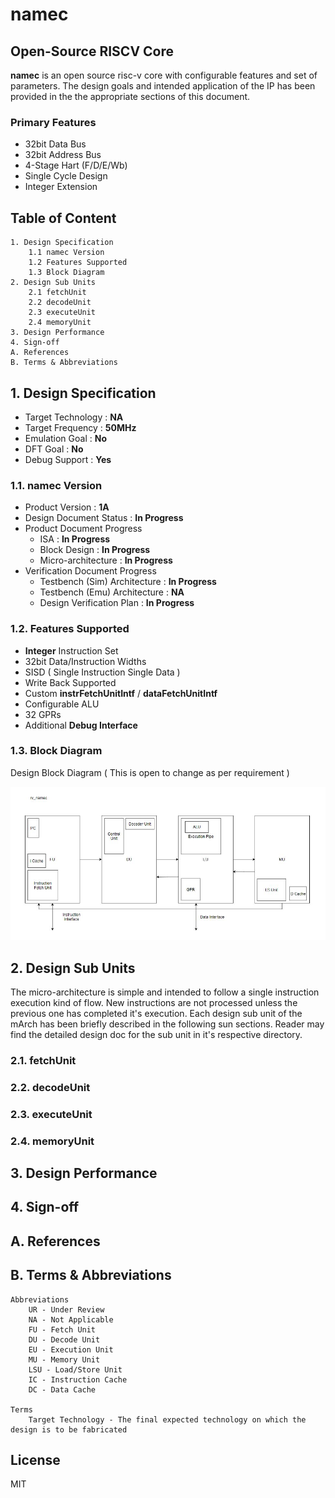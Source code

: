 # namec
## Open-Source RISCV Core

**namec** is an open source risc-v core with configurable features and set of parameters. The design goals and intended application of the IP has been provided in the the appropriate sections of this document.
### Primary Features
- 32bit Data Bus
- 32bit Address Bus
- 4-Stage Hart (F/D/E/Wb)
- Single Cycle Design
- Integer Extension

## Table of Content
```
1. Design Specification
    1.1 namec Version
    1.2 Features Supported
    1.3 Block Diagram
2. Design Sub Units
    2.1 fetchUnit
    2.2 decodeUnit
    2.3 executeUnit
    2.4 memoryUnit
3. Design Performance
4. Sign-off
A. References
B. Terms & Abbreviations
```
## 1. Design Specification

- Target Technology : **NA**
- Target Frequency : **50MHz**
- Emulation Goal : **No**
- DFT Goal : **No**
- Debug Support : **Yes**

### 1.1. namec Version

- Product Version : **1A**
- Design Document Status : **In Progress**
- Product Document Progress
    - ISA : **In Progress**
    - Block Design : **In Progress**
    - Micro-architecture : **In Progress**
- Verification Document Progress
    - Testbench (Sim) Architecture : **In Progress**
    - Testbench (Emu) Architecture : **NA**
    - Design Verification Plan : **In Progress**

### 1.2. Features Supported

- **Integer** Instruction Set
- 32bit Data/Instruction Widths
- SISD ( Single Instruction Single Data )
- Write Back Supported
- Custom **instrFetchUnitIntf** / **dataFetchUnitIntf**
- Configurable ALU
- 32 GPRs
- Additional **Debug Interface**

### 1.3. Block Diagram

Design Block Diagram ( This is open to change as per requirement )

![namec Block Diagram]( namec_block_diagram_v2.jpg "namec hart" )

## 2. Design Sub Units

The micro-architecture is simple and intended to follow a single instruction execution kind of flow. New instructions are not processed unless the previous one has completed it's execution. Each design sub unit of the mArch has been briefly described in the following sun sections. Reader may find the detailed design doc for the sub unit in it's respective directory.

### 2.1. fetchUnit

### 2.2. decodeUnit

### 2.3. executeUnit

### 2.4. memoryUnit

## 3. Design Performance

## 4. Sign-off

## A. References

## B. Terms & Abbreviations

```
Abbreviations
    UR - Under Review
    NA - Not Applicable
    FU - Fetch Unit
    DU - Decode Unit
    EU - Execution Unit
    MU - Memory Unit
    LSU - Load/Store Unit
    IC - Instruction Cache
    DC - Data Cache
    
Terms
    Target Technology - The final expected technology on which the design is to be fabricated
```

## License

MIT
